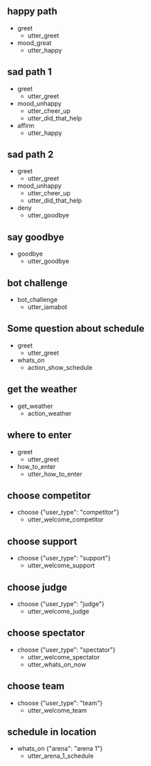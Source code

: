 ## happy path
* greet
  - utter_greet
* mood_great
  - utter_happy

## sad path 1
* greet
  - utter_greet
* mood_unhappy
  - utter_cheer_up
  - utter_did_that_help
* affirm
  - utter_happy

## sad path 2
* greet
  - utter_greet
* mood_unhappy
  - utter_cheer_up
  - utter_did_that_help
* deny
  - utter_goodbye

## say goodbye
* goodbye
  - utter_goodbye

## bot challenge
* bot_challenge
  - utter_iamabot

## Some question about schedule
* greet
  - utter_greet
* whats_on
    - action_show_schedule

    
## get the weather
* get_weather
    - action_weather
    
## where to enter
* greet
  - utter_greet
* how_to_enter
    - utter_how_to_enter
      
## choose competitor
* choose {"user_type": "competitor"}
    - utter_welcome_competitor
## choose support
* choose {"user_type": "support"}
    - utter_welcome_support
## choose judge
* choose {"user_type": "judge"}
    - utter_welcome_judge
## choose spectator
* choose {"user_type": "spectator"}
    - utter_welcome_spectator
    - utter_whats_on_now
## choose team
* choose {"user_type": "team"}
    - utter_welcome_team
                                 
## schedule in location
* whats_on {"arena": "arena 1"}
    - utter_arena_1_schedule